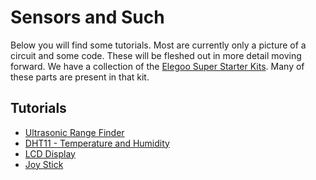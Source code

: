 # Sensors and Such

Below you will find some tutorials. Most are currently only a picture of a circuit and some code. These will be fleshed out in more detail moving forward. We have a collection of the [Elegoo Super Starter Kits](https://www.amazon.com/ELEGOO-Project-Tutorial-Controller-Projects/dp/B01D8KOZF4/). Many of these parts are present in that kit.
## Tutorials
  - [Ultrasonic Range Finder](ultrasonic_range.md)
  - [DHT11 - Temperature and Humidity](dht11.md)
  - [LCD Display](lcd.md)
  - [Joy Stick](joystick.md)
  
